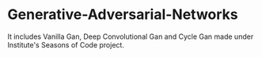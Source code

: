 # Generative-Adversarial-Networks
It includes Vanilla Gan, Deep Convolutional Gan and Cycle Gan made under Institute's Seasons of Code project.

